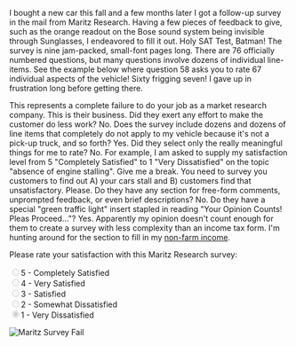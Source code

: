 I bought a new car this fall and a few months later I got a follow-up survey in the mail from Maritz Research. Having a few pieces of feedback to give, such as the orange readout on the Bose sound system being invisible through Sunglasses, I endeavored to fill it out. Holy SAT Test, Batman! The survey is nine jam-packed, small-font pages long. There are 76 officially numbered questions, but many questions involve dozens of individual line-items. See the example below where question 58 asks you to rate 67 individual aspects of the vehicle! Sixty frigging seven! I gave up in frustration long before getting there.

This represents a complete failure to do your job as a market research company. This is their business. Did they exert any effort to make the customer do less work? No. Does the survey include dozens and dozens of line items that completely do not apply to my vehicle because it's not a pick-up truck, and so forth? Yes. Did they select only the really meaningful things for me to rate? No. For example, I am asked to supply my satisfaction level from 5 "Completely Satisfied" to 1 "Very Dissatisfied" on the topic "absence of engine stalling". Give me a break. You need to survey you customers to find out A) your cars stall and B) customers find that unsatisfactory. Please. Do they have any section for free-form comments, unprompted feedback, or even brief descriptions? No. Do they have a special "green traffic light" insert stapled in reading "Your Opinion Counts! Pleas Proceed..."? Yes. Apparently my opinion doesn't count enough for them to create a survey with less complexity than an income tax form. I'm hunting around for the section to fill in my [non-farm income](http://www.imdb.com/title/tt0365825/quotes).

Please rate your satisfaction with this Maritz Research survey:

<input type="radio" name="maritz_sat" value="5" disabled="disabled">5 - Completely Satisfied  
<input type="radio" name="maritz_sat" value="4" disabled="disabled">4 - Very Satisfied  
<input type="radio" name="maritz_sat" value="3" disabled="disabled">3 - Satisfied  
<input type="radio" name="maritz_sat" value="2" disabled="disabled">2 - Somewhat Dissatisfied  
<input type="radio" name="maritz_sat" value="1" disabled="disabled" checked="checked">1 - Very Dissatisfied  

![Maritz Survey Fail](/problog/images/maritz_survey_fail_web.jpg)